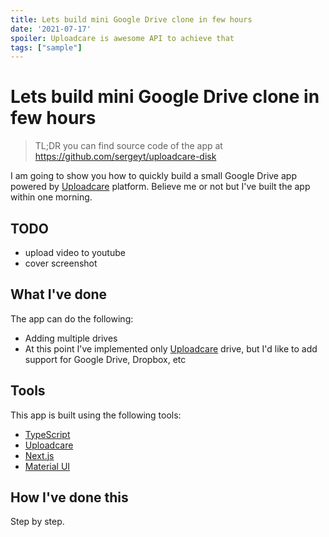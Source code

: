 ```yaml
---
title: Lets build mini Google Drive clone in few hours
date: '2021-07-17'
spoiler: Uploadcare is awesome API to achieve that
tags: ["sample"]
---
```


# Lets build mini Google Drive clone in few hours

> TL;DR you can find source code of the app at https://github.com/sergeyt/uploadcare-disk

I am going to show you how to quickly build a small Google Drive app powered by [Uploadcare](https://uploadcare.com) platform. Believe me or not but I've built the app within one morning.

## TODO

- upload video to youtube
- cover screenshot

## What I've done

The app can do the following:
- Adding multiple drives
- At this point I've implemented only [Uploadcare](https://uploadcare.com) drive, but I'd like to add support for Google Drive, Dropbox, etc

## Tools

This app is built using the following tools:

- [TypeScript](https://www.typescriptlang.org/)
- [Uploadcare](https://uploadcare.com)
- [Next.js](https://nextjs.org/)
- [Material UI](https://material-ui.com/)

## How I've done this

Step by step.
